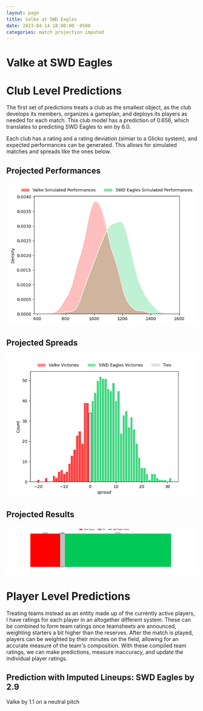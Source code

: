 ```yaml
---  
layout: page  
title: Valke at SWD Eagles  
date: 2023-04-14 18:00:00 -0500  
categories: match projection imputed  
---
```

# Valke at SWD Eagles

# Club Level Predictions


The first set of predictions treats a club as the smallest object, as the club develops its members, organizes a gameplan, and deploys its players as needed for each match. This club model has a prediction of 0.656, which translates to predicting SWD Eagles to win by 6.0.

Each club has a rating and a rating deviation (simiar to a Glicko system), and expected performances can be generated. This allows for simulated matches and spreads like the ones below.
## Projected Performances


![Projected Performances](plots/performances_2023-04-14-SWDEagles-Valke.png)
## Projected Spreads


![Projected Spreads](plots/spreads_2023-04-14-SWDEagles-Valke.png)
## Projected Results


![Projected Results](plots/resultbar_2023-04-14-SWDEagles-Valke.png)
# Player Level Predictions


Treating teams instead as an entity made up of the currently active players, I have ratings for each player in an altogether different system. These can be combined to form team ratings once teamsheets are announced, weighting starters a bit higher than the reserves. After the match is played, players can be weighted by their minutes on the field, allowing for an accurate measure of the team's composition. With these compiled team ratings, we can make predictions, measure inaccuracy, and update the individual player ratings.
## Prediction with Imputed Lineups: SWD Eagles by 2.9


Valke by 1.1 on a neutral pitch


